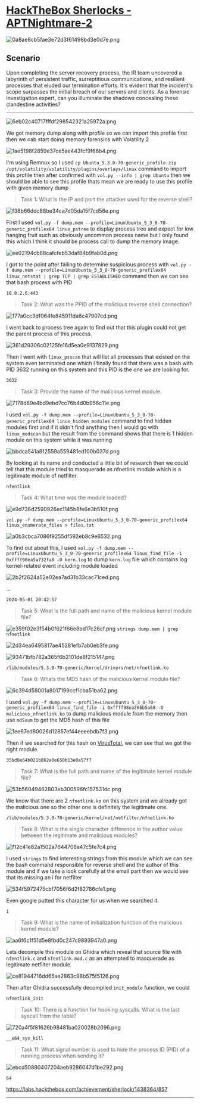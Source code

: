 # [HackTheBox Sherlocks - APTNightmare-2](https://app.hackthebox.com/sherlocks/APTNightmare-2)
![0a8ae8cb5fae3e72d3f61498bd3e0d7e.png](..//resources/0a8ae8cb5fae3e72d3f61498bd3e0d7e.png)
## Scenario

Upon completing the server recovery process, the IR team uncovered a labyrinth of persistent traffic, surreptitious communications, and resilient processes that eluded our termination efforts. It's evident that the incident's scope surpasses the initial breach of our servers and clients. As a forensic investigation expert, can you illuminate the shadows concealing these clandestine activities?
* * *
![6eb02c40717fffdf298542321a25972a.png](..//resources/6eb02c40717fffdf298542321a25972a.png)

We got memory dump along with profile so we can import this profile first then we cab start doing memory forensics with Volatility 2

![1ae5198f2859e37ce5ae443fcf9f66b4.png](..//resources/1ae5198f2859e37ce5ae443fcf9f66b4.png)

I'm using Remnux so I used `cp Ubuntu_5.3.0-70-generic_profile.zip /opt/volatility/volatility/plugins/overlays/linux` command to import this profile then after confirmed with `vol.py --info | grep Ubuntu` then we should be able to see this profile thats mean we are ready to use this profile with given memory dump

>Task 1: What is the IP and port the attacker used for the reverse shell?

![f38b66ddc88be34ca7d05da15f7cd56e.png](..//resources/f38b66ddc88be34ca7d05da15f7cd56e.png)

First I used `vol.py -f dump.mem --profile=LinuxUbuntu_5_3_0-70-generic_profilex64 linux_pstree` to display process tree and expect for low hanging fruit such as obviously uncommon process name but I only found this which I think it should be process call to dump the memory image.

![ee02194cb88cafcfeb53daf84b9fab0d.png](..//resources/ee02194cb88cafcfeb53daf84b9fab0d.png)

I got to the point after failing to determine suspicious process with `vol.py -f dump.mem --profile=LinuxUbuntu_5_3_0-70-generic_profilex64 linux_netstat | grep TCP | grep ESTABLISHED` command then we can see that bash process with PID 

```
10.0.2.6:443
```

>Task 2: What was the PPID of the malicious reverse shell connection?

![177a0cc3df064fe845911da6c47907cd.png](..//resources/177a0cc3df064fe845911da6c47907cd.png)

I went back to process tree again to find out that this plugin could not get the parent process of this process.

![361d29306c02125fe16d5ea0e9137829.png](..//resources/361d29306c02125fe16d5ea0e9137829.png)

Then I went with `linux_psscan` that will list all processes that existed on the system even terminated one which I finally found that there was a bash with PID 3632 running on this system and this PID is the one we are looking for.

```
3632
```

>Task 3: Provide the name of the malicious kernel module.

![7178d89e4bd9ebd7cc76b4d0b956c11e.png](..//resources/7178d89e4bd9ebd7cc76b4d0b956c11e.png)

I used `vol.py -f dump.mem --profile=LinuxUbuntu_5_3_0-70-generic_profilex64 linux_hidden_modules` command to find hidden modules first and if it didn't find anything then I would go with `linux_modscan` but the result from the command shows that there is 1 hidden module on this system while it was running 

![bbdca541a812559a559481ed100b037d.png](..//resources/bbdca541a812559a559481ed100b037d.png)

By looking at its name and conducted a little bit of research then we could tell that this module tried to masquerade as nfnetlink module which is a legitimate module of netfilter.

```
nfentlink
```

>Task 4: What time was the module loaded?

![e9d736d2590926ec1145b8fe6e3b510f.png](..//resources/e9d736d2590926ec1145b8fe6e3b510f.png)

`vol.py -f dump.mem --profile=LinuxUbuntu_5_3_0-70-generic_profilex64 linux_enumerate_files > files.txt`

![a0b3cbca7086f9255df592eb8c9e6532.png](..//resources/a0b3cbca7086f9255df592eb8c9e6532.png)

To find out about this, I used `vol.py -f dump.mem --profile=LinuxUbuntu_5_3_0-70-generic_profilex64 linux_find_file -i 0xffff98ea5a732fa8 -O kern.log` to dump `kern.log` file which contains log kernel-related event including module loaded 

![2b2f2624a52e02ea7ad31b33cac71ced.png](..//resources/2b2f2624a52e02ea7ad31b33cac71ced.png)

...

```
2024-05-01 20:42:57
```

>Task 5: What is the full path and name of the malicious kernel module file?

![e359f02e3f54b0f621f66e8bd17c26cf.png](..//resources/e359f02e3f54b0f621f66e8bd17c26cf.png)
`strings dump.mem | grep nfnetlink`

![2d34ea6495817ae45281efb7ab0eb3fe.png](..//resources/2d34ea6495817ae45281efb7ab0eb3fe.png)

![93471bfb782a365f6b2101de8f215147.png](..//resources/93471bfb782a365f6b2101de8f215147.png)

```
/lib/modules/5.3.0-70-generic/kernel/drivers/net/nfnetlink.ko
```

>Task 6: Whats the MD5 hash of the malicious kernel module file?

![6c394d58001a8017199ccf1cba51ba62.png](..//resources/6c394d58001a8017199ccf1cba51ba62.png)

I used `vol.py -f dump.mem --profile=LinuxUbuntu_5_3_0-70-generic_profilex64 linux_find_file -i 0xffff98ea266b5a68 -O malicious_nfnetlink.ko` to dump malicious module from the memory then use `md5sum` to get the MD5 hash of this file

![1ee67ed80026d12857ef44eeeebdb7f3.png](..//resources/1ee67ed80026d12857ef44eeeebdb7f3.png)

Then if we searched for this hash on [VirusTotal](https://www.virustotal.com/gui/file/3cdf556862470b38503f79d9d35e21008b11f19639a92538ee14dceaea228817), we can see that we got the right module

```
35bd8e64b021b862a0e650b13e0a57f7
```

>Task 7: What is the full path and name of the legitimate kernel module file?

![53b56049462803eb300596fc157531dc.png](..//resources/53b56049462803eb300596fc157531dc.png)

We know that there are 2 `nfnetlink.ko` on this system and we already got the malicious one so the other one is definitely the legitimate one.

```
/lib/modules/5.3.0-70-generic/kernel/net/netfilter/nfnetlink.ko
```

>Task 8: What is the single character difference in the author value between the legitimate and malicious modules?

![f12c41e82a1502a7644708a47c5fe7c4.png](..//resources/f12c41e82a1502a7644708a47c5fe7c4.png)

I used `strings` to find interesting strings from this module which we can see the bash command responsible for reverse shell and the author of this module and if we take a look carefully at the email part then we would see that its missing an i for netfilter 

![534f5972475cbf7056f6d2f82766cfe1.png](..//resources/534f5972475cbf7056f6d2f82766cfe1.png)

Even google putted this character for us when we searched it.

```
i
```

>Task 9: What is the name of initialization function of the malicious kernel module?

![aa6f6c1f51d5e8fbd0c247c9893947a0.png](..//resources/aa6f6c1f51d5e8fbd0c247c9893947a0.png)

Lets decompile this module on Ghidra which reveal that source file with `nfentlink.c` and `nfentlink.mod.c` as an attempted to masquerade as legitimate netfilter module.

![ce81944716dd65ae2863c98b575f5126.png](..//resources/ce81944716dd65ae2863c98b575f5126.png)

Then after Ghidra successfully decompiled `init_module` function, we could 

```
nfnetlink_init
```

>Task 10: There is a function for hooking syscalls. What is the last syscall from the table?

![720a4f5f81626b98481ba020028b2096.png](..//resources/720a4f5f81626b98481ba020028b2096.png)
```
__x64_sys_kill
```

>Task 11: What signal number is used to hide the process ID (PID) of a running process when sending it?

![ebcd50890407204aeb9286047d1be292.png](..//resources/ebcd50890407204aeb9286047d1be292.png)
```
64
```

https://labs.hackthebox.com/achievement/sherlock/1438364/857
* * *
